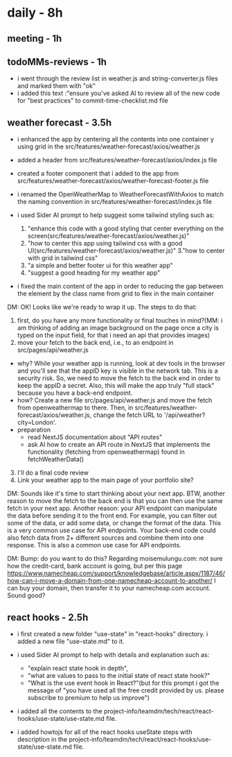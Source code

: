 # daily - 8h

## meeting - 1h

## todoMMs-reviews - 1h
* i went through the review list in weather.js and string-converter.js files and marked them with "ok"
* i added this text :"ensure you've asked AI to review all of the new code for "best practices" to commit-time-checklist.md file

## weather forecast - 3.5h
* i enhanced the app by centering all the contents into one container y using grid in the src/features/weather-forecast/axios/weather.js
* added a header from src/features/weather-forecast/axios/index.js file
* created a footer component that i added to the app from src/features/weather-forecast/axios/weather-forecast-footer.js file
*  i renamed the OpenWeatherMap to WeatherForecastWithAxios to match the naming convention in src/features/weather-forecast/index.js file
*  i used Sider AI prompt to help suggest some tailwind styling such as:
   1. "enhance this code with a good styling that center everything on the screen(src/features/weather-forecast/axios/weather.js)"
   2. "how to center this app using tailwind css with a good UI(src/features/weather-forecast/axios/weather.js)"
   3."how to center with grid in tailwind css"
   4. "a simple and better footer ui for this weather app"
   5. "suggest a good heading for my weather app"

* i fixed the main content of the app in order to reducing the gap between the element by the class name from grid to flex in the main container

DM: 
OK! Looks like we're ready to wrap it up. The steps to do that:
1) first, do you have any more functionality or final touches in mind?(MM: i am thinking of adding an image background on the page once a city is typed on the input field, for that i need an api that provides images)
2) move your fetch to the back end, i.e., to an endpoint in src/pages/api/weather.js
  * why? While your weather app is running, look at dev tools in the browser and you'll see that the appID key is visible in the network tab. This is a security risk. So, we need to move the fetch to the back end in order to keep the appID a secret. Also, this will make the app truly "full stack" because you have a back-end endpoint.
  * how? Create a new file src/pages/api/weather.js and move the fetch from openweathermap to there. Then, in src/features/weather-forecast/axios/weather.js, change the fetch URL to '/api/weather?city=London'.
  * preparation
    * read NextJS documentation about "API routes"
    * ask AI how to create an API route in NextJS that implements the functionality (fetching from openweathermap) found in fetchWeatherData()
3) I'll do a final code review
4) Link your weather app to the main page of your portfolio site?

DM:
Sounds like it's time to start thinking about your next app.
BTW, another reason to move the fetch to the back end is that you can then use the same fetch in your next app. Another reason: your API endpoint can manipulate the data before sending it to the front end. For example, you can filter out some of the data, or add some data, or change the format of the data. This is a very common use case for API endpoints. Your back-end code could also fetch data from 2+ different sources and combine them into one response. This is also a common use case for API endpoints. 

DM: Bump: do you want to do this?
Regarding moisemulungu.com: not sure how the credit-card, bank account is going, but per this page
https://www.namecheap.com/support/knowledgebase/article.aspx/1187/46/how-can-i-move-a-domain-from-one-namecheap-account-to-another/
I can buy your domain, then transfer it to your namecheap.com account. Sound good?

## react hooks - 2.5h
* i first created a new folder "use-state" in "react-hooks" directory. i added a new file "use-state.md" to it.
* i used Sider AI prompt to help with details and explanation such as:
  * "explain react state hook in depth", 
  * "what are values to pass to the initial state of react state hook?" 
  * "What is the use event hook in React?"(but for this prompt i got the message of "you have used all the free credit provided by us. please subscribe to premium to help us improve")

* i added all the contents to the project-info/teamdm/tech/react/react-hooks/use-state/use-state.md file.
* i added howtojs for all of the react hooks useState steps with description in the project-info/teamdm/tech/react/react-hooks/use-state/use-state.md file.